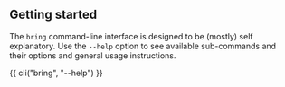## Getting started

The `bring` command-line interface is designed to be (mostly) self explanatory. Use the ``--help`` option to see available sub-commands and their options and general usage instructions.

{{ cli("bring", "--help") }}
